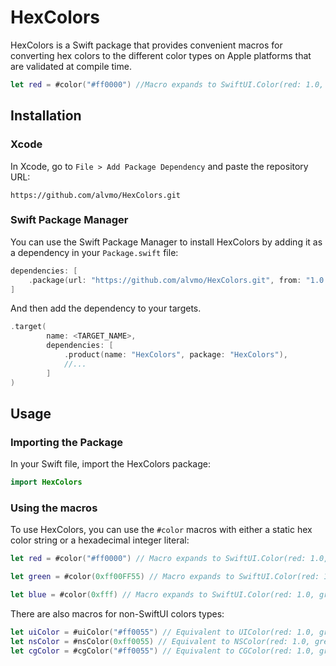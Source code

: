 # HexColors

HexColors is a Swift package that provides convenient macros for converting hex colors to the different color types on Apple platforms that are validated at compile time.

```swift
let red = #color("#ff0000") //Macro expands to SwiftUI.Color(red: 1.0, green: 0.0, blue: 0.0, opacity: 1.0)
```

## Installation

### Xcode 
In Xcode, go to `File > Add Package Dependency` and paste the repository URL:

```
https://github.com/alvmo/HexColors.git
```

### Swift Package Manager

You can use the Swift Package Manager to install HexColors by adding it as a dependency in your `Package.swift` file:

```swift
dependencies: [
    .package(url: "https://github.com/alvmo/HexColors.git", from: "1.0.0")
]
```

And then add the dependency to your targets.

```swift
.target(
        name: <TARGET_NAME>,
        dependencies: [
            .product(name: "HexColors", package: "HexColors"),
            //...
        ]
)
```

## Usage

### Importing the Package

In your Swift file, import the HexColors package:

```swift
import HexColors
```

### Using the macros

To use HexColors, you can use the `#color` macros with either a static hex color string or a hexadecimal integer literal:

```swift
let red = #color("#ff0000") // Macro expands to SwiftUI.Color(red: 1.0, green: 0.0, blue: 0, opacity: 1.0)

let green = #color(0xff00FF55) // Macro expands to SwiftUI.Color(red: 1.0, green: 0.0, blue: 1.000, opacity: 0.3333 )

let blue = #color(0xfff) // Macro expands to SwiftUI.Color(red: 1.0, green: 1.0, blue: 1.0, opacity: 1.0 )
```

There are also macros for non-SwiftUI colors types:

```swift
let uiColor = #uiColor("#ff0055") // Equivalent to UIColor(red: 1.0, green: 0.0, blue: 0.333, alpha: 1.0)
let nsColor = #nsColor(0xff0055) // Equivalent to NSColor(red: 1.0, green: 0.0, blue: 0.333, alpha: 1.0)
let cgColor = #cgColor("#ff0055") // Equivalent to CGColor(red: 1.0, green: 0.0, blue: 0.333, alpha: 1.0)
```
